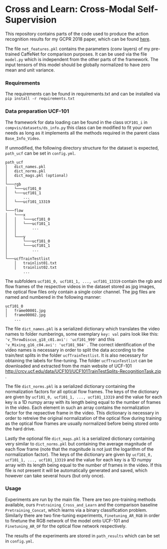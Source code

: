 # Cross and Learn: Cross-Modal Self-Supervision

This repository contains parts of the code used to produce the action recognition results for my GCPR 2018 paper, which can be found [here](https://arxiv.org/pdf/1811.03879.pdf). 

The file `net_features.pkl` contains the parameters (conv layers) of my pre-trained CaffeNet for comparison purposes. It can be used via the file `model.py` which is independent from the other parts of the framework. The input tensors of this model should be globally normalized to have zero mean and unit variance.


### Requirements

The requirements can be found in requirements.txt and can be installed via `pip install -r requirements.txt`

### Data preparation UCF-101

The framework for data loading can be found in the class `UCF101_i` in `compvis/datasets/ds_info.py` this class can be modified to fit your own needs as long as it implements all the methods required in the parent class `Base_Info_Video`. 

If unmodified, the following directory structure for the dataset is expected, `path_ucf` can be set in `config.yml`.

```
path_ucf
│   dict_names.pkl 
│   dict_norms.pkl
│   dict_mags.pkl (optional)
│
└───rgb
│   └───ucf101_0
│   └───ucf101_1
│       ...
│   └───ucf101_13319
│
└───flow
│   └───x
│   │   └───ucf101_0
│   │   └───ucf101_1
│   │       ...
│   │    
│   └───y
│       └───ucf101_0
│       └───ucf101_1
│           ...
│
└───ucfTrainTestlist
    │   trainlist01.txt
    │   trainlist02.txt
        ...

```
The subfolders `ucf101_0, ucf101_1, ..., ucf101_13319` contain the rgb and flow frames of the respective videos in the dataset stored as jpg images, the optical flow files only contain a single color channel. The jpg files are named and numbered in the following manner:

```
ucf101_0
│   frame00001.jpg
│   frame00002.jpg
    ...
```
The file `dict_names.pkl` is a serialized dictionary which translates the video names to folder numberings, some exemplary `key: val` pairs look like this: `'v_ThrowDiscus_g18_c01.avi': 'ucf101_999'` and this `'v_Mixing_g16_c04.avi': 'ucf101_984'` . The correct identification of the video names is necessary in order to split the data according to the train/test splits in the folder `ucfTrainTestlist`. It is also necessary for obtaining the labels for fine-tuning. The folder `ucfTrainTestlist` can be downloaded and extracted from the main website of UCF-101 http://crcv.ucf.edu/data/UCF101/UCF101TrainTestSplits-RecognitionTask.zip .

The file `dict_norms.pkl` is a serialized dictionary containing the normalization factors for all optical flow frames. The keys of the dictionary are given by `ucf101_0, ucf101_1, ..., ucf101_13319` and the value for each key is a 1D numpy array with its length being equal to the number of frames in the video. Each element in such an array contains the normalization factor for the repsective frame in the video. This dictionary is necessary in order to retreive the original normalization of the optical flow during training as the optical flow frames are usually normalized before being stored onto the hard drive.

Lastly the optional file `dict_mags.pkl` is a serialized dictionary containing very similar to `dict_norms.pkl` but containing the average magnitude of each flow frame (note that the magnitude is not just the logarithm of the normalization factor). The keys of the dictionary are given by `ucf101_0, ucf101_1, ..., ucf101_13319` and the value for each key is a 1D numpy array with its length being equal to the number of frames in the video. If this file is not present it will be automatically generated and saved, which however can take several hours (but only once).

### Usage

Experiments are run by the main file. There are two pre-training methods available, ours `Pretraining_Cross_and_Learn` and the comparison baseline `Pretraining_Concat`, which learns via a binary classification problem. Similarly there are two fine-tuning experiments, `Finetuning_AR_RGB` in order to finetune the RGB network of the model onto UCF-101 and `Finetuning_AR_OF` for the optical flow network respectively. 

The results of the experiments are stored in `path_results` which can be set in `config.yml`.


